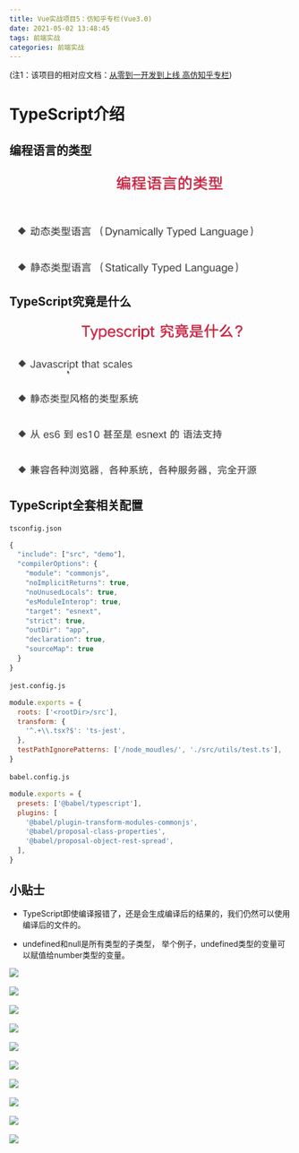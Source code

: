 ```yaml
---
title: Vue实战项目5：仿知乎专栏(Vue3.0)
date: 2021-05-02 13:48:45
tags: 前端实战
categories: 前端实战 
---
```


(注1：该项目的相对应文档：[从零到一开发到上线 高仿知乎专栏](http://docs.vikingship.xyz/))

# TypeScript介绍

##  编程语言的类型

![](Vue实战项目5：仿知乎专栏-Vue3-0/01.png)

## TypeScript究竟是什么

![](Vue实战项目5：仿知乎专栏-Vue3-0/02.png)

## TypeScript全套相关配置

`tsconfig.json`

~~~javascript
{
  "include": ["src", "demo"],
  "compilerOptions": {
    "module": "commonjs",
    "noImplicitReturns": true,
    "noUnusedLocals": true,
    "esModuleInterop": true,
    "target": "esnext",
    "strict": true,
    "outDir": "app",
    "declaration": true,
    "sourceMap": true
  }
}
~~~

`jest.config.js`

~~~javascript
module.exports = {
  roots: ['<rootDir>/src'],
  transform: {
    '^.+\\.tsx?$': 'ts-jest',
  },
  testPathIgnorePatterns: ['/node_moudles/', './src/utils/test.ts'],
}
~~~

`babel.config.js`

~~~javascript
module.exports = {
  presets: ['@babel/typescript'],
  plugins: [
    '@babel/plugin-transform-modules-commonjs',
    '@babel/proposal-class-properties',
    '@babel/proposal-object-rest-spread',
  ],
}
~~~

## 小贴士

* TypeScript即使编译报错了，还是会生成编译后的结果的，我们仍然可以使用编译后的文件的。

* undefined和null是所有类型的子类型，  举个例子，undefined类型的变量可以赋值给number类型的变量。

![](Vue实战项目5：仿知乎专栏-Vue3-0/03.png)

![](Vue实战项目5：仿知乎专栏-Vue3-0/04.png)

![](Vue实战项目5：仿知乎专栏-Vue3-0/05.png)

![](Vue实战项目5：仿知乎专栏-Vue3-0/06.png)

![](Vue实战项目5：仿知乎专栏-Vue3-0/07.png)

![](Vue实战项目5：仿知乎专栏-Vue3-0/08.png)

![](Vue实战项目5：仿知乎专栏-Vue3-0/09.png)

![](Vue实战项目5：仿知乎专栏-Vue3-0/10.png)

![](Vue实战项目5：仿知乎专栏-Vue3-0/11.png)

![](Vue实战项目5：仿知乎专栏-Vue3-0/12.png)